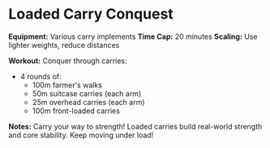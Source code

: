 # Loaded Carry Conquest

**Equipment:** Various carry implements
**Time Cap:** 20 minutes
**Scaling:** Use lighter weights, reduce distances

**Workout:**
Conquer through carries:
- 4 rounds of:
  - 100m farmer's walks
  - 50m suitcase carries (each arm)
  - 25m overhead carries (each arm)
  - 100m front-loaded carries

**Notes:** Carry your way to strength! Loaded carries build real-world strength and core stability. Keep moving under load!